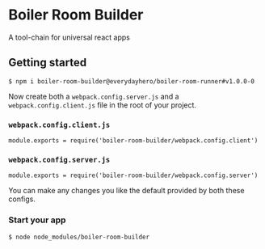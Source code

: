 # Boiler Room Builder

A tool-chain for universal react apps

## Getting started

```
$ npm i boiler-room-builder@everydayhero/boiler-room-runner#v1.0.0-0
```

Now create both a `webpack.config.server.js` and a `webpack.config.client.js` file in the root of your project.

### `webpack.config.client.js`

```
module.exports = require('boiler-room-builder/webpack.config.client')
```

### `webpack.config.server.js`

```
module.exports = require('boiler-room-builder/webpack.config.server')
```

You can make any changes you like the default provided by both these configs.

### Start your app

```
$ node node_modules/boiler-room-builder
```

